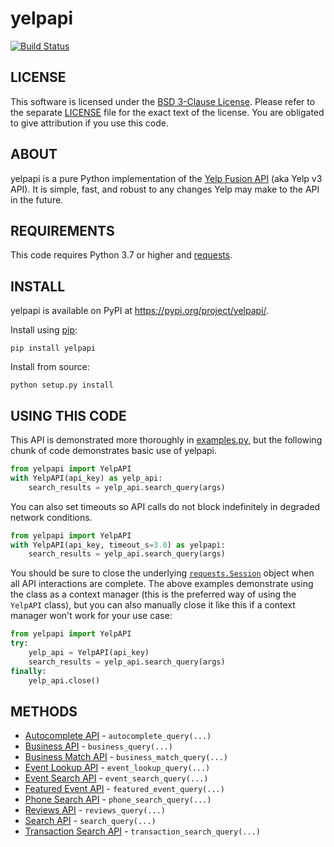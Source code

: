 # yelpapi

[![Build Status](https://app.travis-ci.com/lanl/yelpapi.svg?branch=master)](https://app.travis-ci.com/lanl/yelpapi)

## LICENSE
This software is licensed under the [BSD 3-Clause License](http://opensource.org/licenses/BSD-3-Clause). Please refer to the separate [LICENSE](LICENSE) file for the exact text of the license. You are obligated to give attribution if you use this code.

## ABOUT
yelpapi is a pure Python implementation of the [Yelp Fusion API](https://www.yelp.com/developers/documentation/v3/get_started) (aka Yelp v3 API). It is simple, fast, and robust to any changes Yelp may make to the API in the future.

## REQUIREMENTS
This code requires Python 3.7 or higher and [requests](https://github.com/requests/requests).

## INSTALL
yelpapi is available on PyPI at https://pypi.org/project/yelpapi/.

Install using [pip](http://www.pip-installer.org/):

    pip install yelpapi

Install from source:

    python setup.py install

## USING THIS CODE
This API is demonstrated more thoroughly in [examples.py](examples/examples.py), but the following chunk of code demonstrates basic use of yelpapi. 

```python
from yelpapi import YelpAPI
with YelpAPI(api_key) as yelp_api:
    search_results = yelp_api.search_query(args)
```

You can also set timeouts so API calls do not block indefinitely in degraded network conditions.

```python
from yelpapi import YelpAPI
with YelpAPI(api_key, timeout_s=3.0) as yelpapi:
    search_results = yelp_api.search_query(args)
```

You should be sure to close the underlying [`requests.Session`](https://requests.readthedocs.io/en/latest/user/advanced/#session-objects) object when all API interactions are complete. The above examples demonstrate using the class as a context manager (this is the preferred way of using the `YelpAPI` class), but you can also manually close it like this if a context manager won't work for your use case:

```python
from yelpapi import YelpAPI
try:
    yelp_api = YelpAPI(api_key)
    search_results = yelp_api.search_query(args)
finally:
    yelp_api.close()
```

## METHODS
* [Autocomplete API](https://www.yelp.com/developers/documentation/v3/autocomplete) - `autocomplete_query(...)`
* [Business API](https://www.yelp.com/developers/documentation/v3/business) - `business_query(...)`
* [Business Match API](https://www.yelp.com/developers/documentation/v3/business_match) - `business_match_query(...)`
* [Event Lookup API](https://www.yelp.com/developers/documentation/v3/event) - `event_lookup_query(...)`
* [Event Search API](https://www.yelp.com/developers/documentation/v3/event_search) - `event_search_query(...)`
* [Featured Event API](https://www.yelp.com/developers/documentation/v3/featured_event) - `featured_event_query(...)`
* [Phone Search API](https://www.yelp.com/developers/documentation/v3/business_search_phone) - `phone_search_query(...)`
* [Reviews API](https://www.yelp.com/developers/documentation/v3/business_reviews) - `reviews_query(...)`
* [Search API](https://www.yelp.com/developers/documentation/v3/business_search) - `search_query(...)`
* [Transaction Search API](https://www.yelp.com/developers/documentation/v3/transactions_search) - `transaction_search_query(...)`
